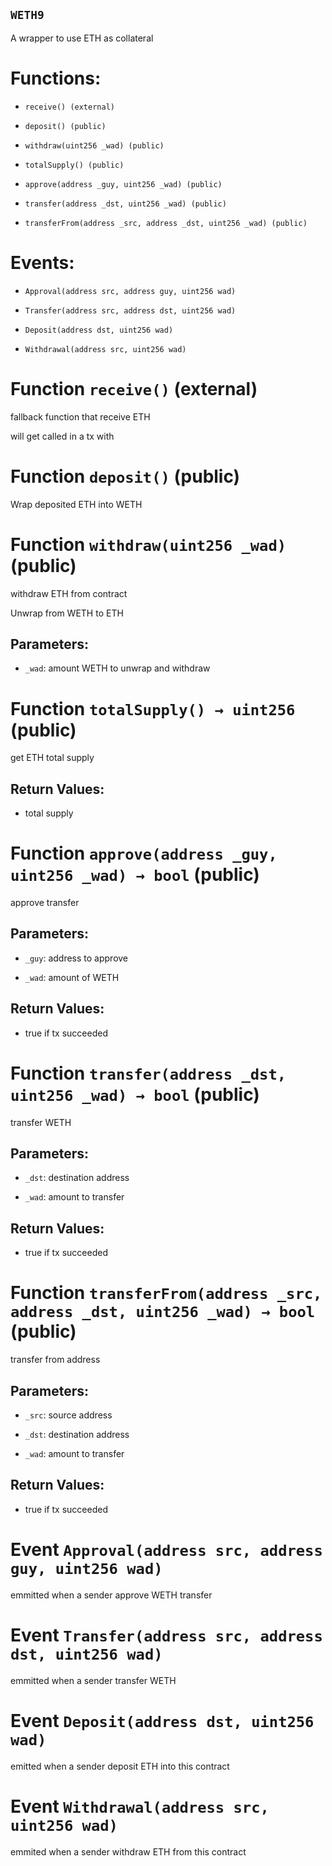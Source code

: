 ## `WETH9`

A wrapper to use ETH as collateral

# Functions:

- `receive() (external)`

- `deposit() (public)`

- `withdraw(uint256 _wad) (public)`

- `totalSupply() (public)`

- `approve(address _guy, uint256 _wad) (public)`

- `transfer(address _dst, uint256 _wad) (public)`

- `transferFrom(address _src, address _dst, uint256 _wad) (public)`

# Events:

- `Approval(address src, address guy, uint256 wad)`

- `Transfer(address src, address dst, uint256 wad)`

- `Deposit(address dst, uint256 wad)`

- `Withdrawal(address src, uint256 wad)`

# Function `receive()` (external)

fallback function that receive ETH

will get called in a tx with

# Function `deposit()` (public)

Wrap deposited ETH into WETH

# Function `withdraw(uint256 _wad)` (public)

withdraw ETH from contract

Unwrap from WETH to ETH

## Parameters:

- `_wad`: amount WETH to unwrap and withdraw

# Function `totalSupply() → uint256` (public)

get ETH total supply

## Return Values:

- total supply

# Function `approve(address _guy, uint256 _wad) → bool` (public)

approve transfer

## Parameters:

- `_guy`: address to approve

- `_wad`: amount of WETH

## Return Values:

- true if tx succeeded

# Function `transfer(address _dst, uint256 _wad) → bool` (public)

transfer WETH

## Parameters:

- `_dst`: destination address

- `_wad`: amount to transfer

## Return Values:

- true if tx succeeded

# Function `transferFrom(address _src, address _dst, uint256 _wad) → bool` (public)

transfer from address

## Parameters:

- `_src`: source address

- `_dst`: destination address

- `_wad`: amount to transfer

## Return Values:

- true if tx succeeded

# Event `Approval(address src, address guy, uint256 wad)`

emmitted when a sender approve WETH transfer

# Event `Transfer(address src, address dst, uint256 wad)`

emmitted when a sender transfer WETH

# Event `Deposit(address dst, uint256 wad)`

emitted when a sender deposit ETH into this contract

# Event `Withdrawal(address src, uint256 wad)`

emmited when a sender withdraw ETH from this contract
